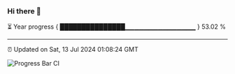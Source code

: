 ### Hi there 👋

⏳ Year progress { ███████████████▁▁▁▁▁▁▁▁▁▁▁▁▁▁▁ } 53.02 %

---

⏰ Updated on Sat, 13 Jul 2024 01:08:24 GMT

![Progress Bar CI](https://github.com/liununu/liununu/workflows/Progress%20Bar%20CI/badge.svg)
